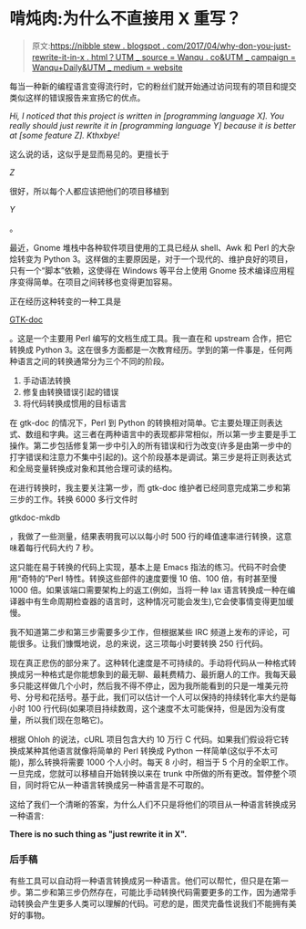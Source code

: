 # 啃炖肉:为什么不直接用 X 重写？

> 原文:[https://nibble stew . blogspot . com/2017/04/why-don-you-just-rewrite-it-in-x . html？UTM _ source = Wanqu . co&UTM _ campaign = Wanqu+Daily&UTM _ medium = website](https://nibblestew.blogspot.com/2017/04/why-dont-you-just-rewrite-it-in-x.html?utm_source=wanqu.co&utm_campaign=Wanqu+Daily&utm_medium=website)

每当一种新的编程语言变得流行时，它的粉丝们就开始通过访问现有的项目和提交类似这样的错误报告来宣扬它的优点。

*Hi, I noticed that this project is written in [programming language X]. You really should just rewrite it in [programming language Y] because it is better at [some feature Z]. Kthxbye!*

这么说的话，这似乎是显而易见的。更擅长于

*Z*

很好，所以每个人都应该把他们的项目移植到

*Y*

。

最近，Gnome 堆栈中各种软件项目使用的工具已经从 shell、Awk 和 Perl 的大杂烩转变为 Python 3。这样做的主要原因是，对于一个现代的、维护良好的项目，只有一个“脚本”依赖，这使得在 Windows 等平台上使用 Gnome 技术编译应用程序变得简单。在项目之间转移也变得更加容易。

正在经历这种转变的一种工具是

[GTK-doc](https://git.gnome.org/browse/gtk-doc/)

。这是一个主要用 Perl 编写的文档生成工具。我一直在和 upstream 合作，把它转换成 Python 3。这在很多方面都是一次教育经历。学到的第一件事是，任何两种语言之间的转换通常分为三个不同的阶段。

1.  手动语法转换
2.  修复由转换错误引起的错误
3.  将代码转换成惯用的目标语言

在 gtk-doc 的情况下，Perl 到 Python 的转换相对简单。它主要处理正则表达式、数组和字典。这三者在两种语言中的表现都非常相似，所以第一步主要是手工操作。第二步包括修复第一步中引入的所有错误和行为改变(许多是由第一步中的打字错误和注意力不集中引起的)。这个阶段基本是调试。第三步是将正则表达式和全局变量转换成对象和其他合理可读的结构。

在进行转换时，我主要关注第一步，而 gtk-doc 维护者已经同意完成第二步和第三步的工作。转换 6000 多行文件时

gtkdoc-mkdb

，我做了一些测量，结果表明我可以以每小时 500 行的峰值速率进行转换，这意味着每行代码大约 7 秒。

这只能在易于转换的代码上实现，基本上是 Emacs 指法的练习。代码不时会使用“奇特的”Perl 特性。转换这些部件的速度要慢 10 倍、100 倍，有时甚至慢 1000 倍。如果该端口需要架构上的返工(例如，当将一种 lax 语言转换成一种在编译器中有生命周期检查器的语言时，这种情况可能会发生),它会使事情变得更加缓慢。

我不知道第二步和第三步需要多少工作，但根据某些 IRC 频道上发布的评论，可能很多。让我们慷慨地说，总的来说，这三项每小时要转换 250 行代码。

现在真正悲伤的部分来了。这种转化速度是不可持续的。手动将代码从一种格式转换成另一种格式是你能想象到的最无聊、最耗费精力、最折磨人的工作。我每天最多只能这样做几个小时，然后我不得不停止，因为我所能看到的只是一堆美元符号、分号和花括号。基于此，我们可以估计一个人可以保持的持续转化率大约是每小时 100 行代码(如果项目持续数周，这个速度不太可能保持，但是因为没有度量，所以我们现在忽略它)。

根据 Ohloh 的说法，cURL 项目包含大约 10 万行 C 代码。如果我们假设将它转换成某种其他语言就像将简单的 Perl 转换成 Python 一样简单(这似乎不太可能)，那么转换将需要 1000 个人小时。每天 8 小时，相当于 5 个月的全职工作。一旦完成，您就可以移植自开始转换以来在 trunk 中所做的所有更改。暂停整个项目，同时将它从一种语言转换成另一种语言是不可取的。

这给了我们一个清晰的答案，为什么人们不只是将他们的项目从一种语言转换成另一种语言:

**There is no such thing as "just rewrite it in X".**

### 后手稿

有些工具可以自动将一种语言转换成另一种语言。他们可以帮忙，但只是在第一步。第二步和第三步仍然存在，可能比手动转换代码需要更多的工作，因为通常手动转换会产生更多人类可以理解的代码。可悲的是，图灵完备性说我们不能拥有美好的事物。